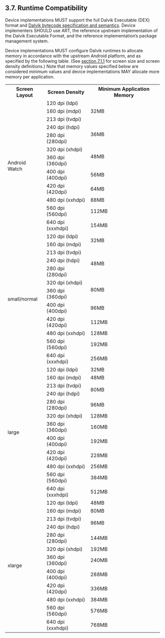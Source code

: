 ## 3.7\. Runtime Compatibility

Device implementations MUST support the full Dalvik Executable (DEX) format and
[Dalvik bytecode specification and semantics](https://android.googlesource.com/platform/dalvik/).
Device implementers SHOULD use ART, the reference upstream implementation of the Dalvik
Executable Format, and the reference implementation’s package management system.

Device implementations MUST configure Dalvik runtimes to allocate memory in
accordance with the upstream Android platform, and as specified by the following
table. (See [section 7.1.1](#7_1_1_screen_configuration) for screen size and
screen density definitions.) Note that memory values specified below are
considered minimum values and device implementations MAY allocate more memory
per application.

<table>
 <tr>
    <th>Screen Layout</th>
    <th>Screen Density</th>
    <th>Minimum Application Memory</th>
 </tr>
 <tr>
    <td rowspan="12">Android Watch</td>
    <td>120 dpi (ldpi)</td>
    <td rowspan="3">32MB</td>
 </tr>
 <tr>
    <td>160 dpi (mdpi)</td>
 </tr>
 <tr>
    <td>213 dpi (tvdpi)</td>
 </tr>
 <tr>
    <td>240 dpi (hdpi)</td>
    <td rowspan="2">36MB</td>
 </tr>
 <tr>
    <td>280 dpi (280dpi)</td>
 </tr>
 <tr>
    <td>320 dpi (xhdpi)</td>
    <td rowspan="2">48MB</td>
 </tr>
 <tr>
    <td>360 dpi (360dpi)</td>
 </tr>
 <tr>
    <td>400 dpi (400dpi)</td>
    <td>56MB</td>
 </tr>
 <tr>
    <td>420 dpi (420dpi)</td>
    <td>64MB</td>
 </tr>
 <tr>
    <td>480 dpi (xxhdpi)</td>
    <td>88MB</td>
 </tr>
 <tr>
    <td>560 dpi (560dpi)</td>
    <td>112MB</td>
 </tr>
 <tr>
    <td>640 dpi (xxxhdpi)</td>
    <td>154MB</td>
 </tr>
 <tr>
    <td rowspan="12">small/normal</td>
    <td>120 dpi (ldpi)</td>
    <td rowspan="2">32MB</td>
 </tr>
 <tr>
    <td>160 dpi (mdpi)</td>
 </tr>
 <tr>
    <td>213 dpi (tvdpi)</td>
    <td rowspan="3">48MB</td>
 </tr>
 <tr>
    <td>240 dpi (hdpi)</td>
 </tr>
 <tr>
    <td>280 dpi (280dpi)</td>
 </tr>
 <tr>
    <td>320 dpi (xhdpi)</td>
    <td rowspan="2">80MB</td>
 </tr>
 <tr>
    <td>360 dpi (360dpi)</td>
 </tr>
 <tr>
    <td>400 dpi (400dpi)</td>
    <td>96MB</td>
 </tr>
 <tr>
    <td>420 dpi (420dpi)</td>
    <td>112MB</td>
 </tr>
 <tr>
    <td>480 dpi (xxhdpi)</td>
    <td>128MB</td>
 </tr>
 <tr>
    <td>560 dpi (560dpi)</td>
    <td>192MB</td>
 </tr>
 <tr>
    <td>640 dpi (xxxhdpi)</td>
    <td>256MB</td>
 </tr>
 <tr>
    <td rowspan="12">large</td>
    <td>120 dpi (ldpi)</td>
    <td>32MB</td>
 </tr>
 <tr>
    <td>160 dpi (mdpi)</td>
    <td>48MB</td>
 </tr>
 <tr>
    <td>213 dpi (tvdpi)</td>
    <td rowspan="2">80MB</td>
 </tr>
 <tr>
    <td>240 dpi (hdpi)</td>
 </tr>
 <tr>
    <td>280 dpi (280dpi)</td>
    <td>96MB</td>
 </tr>
 <tr>
    <td>320 dpi (xhdpi)</td>
    <td>128MB</td>
 </tr>
 <tr>
    <td>360 dpi (360dpi)</td>
    <td>160MB</td>
 </tr>
 <tr>
    <td>400 dpi (400dpi)</td>
    <td>192MB</td>
 </tr>
 <tr>
    <td>420 dpi (420dpi)</td>
    <td>228MB</td>
 </tr>
 <tr>
    <td>480 dpi (xxhdpi)</td>
    <td>256MB</td>
 </tr>
 <tr>
    <td>560 dpi (560dpi)</td>
    <td>384MB</td>
 </tr>
 <tr>
    <td>640 dpi (xxxhdpi)</td>
    <td>512MB</td>
 </tr>
 <tr>
    <td rowspan="12">xlarge</td>
    <td>120 dpi (ldpi)</td>
    <td>48MB</td>
 </tr>
 <tr>
    <td>160 dpi (mdpi)</td>
    <td>80MB</td>
 </tr>
 <tr>
    <td>213 dpi (tvdpi)</td>
    <td rowspan="2">96MB</td>
 </tr>
 <tr>
    <td>240 dpi (hdpi)</td>
 </tr>
 <tr>
    <td>280 dpi (280dpi)</td>
    <td>144MB</td>
 </tr>
 <tr>
    <td>320 dpi (xhdpi)</td>
    <td>192MB</td>
 </tr>
 <tr>
    <td>360 dpi (360dpi)</td>
    <td>240MB</td>
 </tr>
 <tr>
    <td>400 dpi (400dpi)</td>
    <td>288MB</td>
 </tr>
 <tr>
    <td>420 dpi (420dpi)</td>
    <td>336MB</td>
 </tr>
 <tr>
    <td>480 dpi (xxhdpi)</td>
    <td>384MB</td>
 </tr>
 <tr>
    <td>560 dpi (560dpi)</td>
    <td>576MB</td>
 </tr>
 <tr>
    <td>640 dpi (xxxhdpi)</td>
    <td>768MB</td>
 </tr>
</table>

